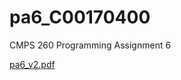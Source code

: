 # pa6_C00170400
CMPS 260 Programming Assignment 6


[pa6_v2.pdf](https://github.com/brhhodge/pa6_C00170400/files/6454950/pa6_v2.pdf)
